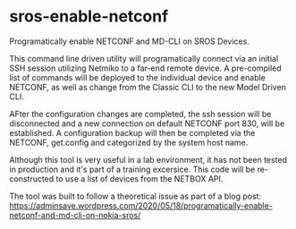 # sros-enable-netconf
Programatically enable NETCONF and MD-CLI on SROS Devices.

This command line driven utility will programatically connect via an initial SSH session utilizing Netmiko to a far-end remote device.
A pre-compiled list of commands will be deployed to the individual device and enable NETCONF, as well as change from the Classic CLI 
to the new Model Driven CLI.

AFter the configuration changes are completed, the ssh session will be disconnected and a new connection on default NETCONF port 830,
will be established. A configuration backup will then be completed via the NETCONF, get.config and categorized by the system host name.

Although this tool is very useful in a lab environment, it has not been tested in production and it's part of a training excersice. 
This code will be re-constructed to use a list of devices from the NETBOX API.

The tool was built to follow a theoretical issue as part of a blog post:
https://adminsave.wordpress.com/2020/05/18/programatically-enable-netconf-and-md-cli-on-nokia-sros/
